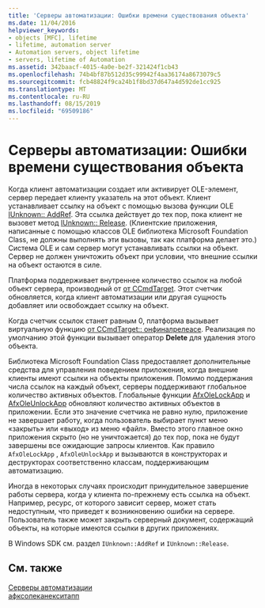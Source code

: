 ```yaml
---
title: 'Серверы автоматизации: Ошибки времени существования объекта'
ms.date: 11/04/2016
helpviewer_keywords:
- objects [MFC], lifetime
- lifetime, automation server
- Automation servers, object lifetime
- servers, lifetime of Automation
ms.assetid: 342baacf-4015-4a0e-be2f-321424f1cb43
ms.openlocfilehash: 74b4bf87b512d35c99942f4aa36174a8673079c5
ms.sourcegitcommit: fcb48824f9ca24b1f8bd37d647a4d592de1cc925
ms.translationtype: MT
ms.contentlocale: ru-RU
ms.lasthandoff: 08/15/2019
ms.locfileid: "69509186"
---
```

# <a name="automation-servers-object-lifetime-issues"></a>Серверы автоматизации: Ошибки времени существования объекта

Когда клиент автоматизации создает или активирует OLE-элемент, сервер передает клиенту указатель на этот объект. Клиент устанавливает ссылку на объект с помощью вызова функции OLE [IUnknown:: AddRef](/windows/win32/api/unknwn/nf-unknwn-iunknown-addref). Эта ссылка действует до тех пор, пока клиент не вызовет метод [IUnknown:: Release](/windows/win32/api/unknwn/nf-unknwn-iunknown-release). (Клиентские приложения, написанные с помощью классов OLE библиотека Microsoft Foundation Class, не должны выполнять эти вызовы, так как платформа делает это.) Система OLE и сам сервер могут устанавливать ссылки на объект. Сервер не должен уничтожить объект при условии, что внешние ссылки на объект остаются в силе.

Платформа поддерживает внутреннее количество ссылок на любой объект сервера, производный от [от CCmdTarget](../mfc/reference/ccmdtarget-class.md). Этот счетчик обновляется, когда клиент автоматизации или другая сущность добавляет или освобождает ссылку на объект.

Когда счетчик ссылок станет равным 0, платформа вызывает виртуальную функцию [от CCmdTarget:: онфиналрелеасе](../mfc/reference/ccmdtarget-class.md#onfinalrelease). Реализация по умолчанию этой функции вызывает оператор **Delete** для удаления этого объекта.

Библиотека Microsoft Foundation Class предоставляет дополнительные средства для управления поведением приложения, когда внешние клиенты имеют ссылки на объекты приложения. Помимо поддержания числа ссылок на каждый объект, серверы поддерживают глобальное количество активных объектов. Глобальные функции [AfxOleLockApp](../mfc/reference/application-control.md#afxolelockapp) и [AfxOleUnlockApp](../mfc/reference/application-control.md#afxoleunlockapp) обновляют количество активных объектов в приложении. Если это значение счетчика не равно нулю, приложение не завершает работу, когда пользователь выбирает пункт меню «закрыть» или «выход» из меню «файл». Вместо этого главное окно приложения скрыто (но не уничтожается) до тех пор, пока не будут завершены все ожидающие запросы клиентов. Как правило `AfxOleLockApp` , `AfxOleUnlockApp` и вызываются в конструкторах и деструкторах соответственно классам, поддерживающим автоматизацию.

Иногда в некоторых случаях происходит принудительное завершение работы сервера, когда у клиента по-прежнему есть ссылка на объект. Например, ресурс, от которого зависит сервер, может стать недоступным, что приведет к возникновению ошибки на сервере. Пользователь также может закрыть серверный документ, содержащий объекты, на которые имеются ссылки в других приложениях.

В Windows SDK см. раздел `IUnknown::AddRef` и `IUnknown::Release`.

## <a name="see-also"></a>См. также

[Серверы автоматизации](../mfc/automation-servers.md)<br/>
[афксолеканекситапп](../mfc/reference/application-control.md#afxolecanexitapp)
